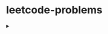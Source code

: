 # leetcode-problems

<details>
<summary></summary>
<ul>
<li> <a href="https://github.com/GouravSingh2580/leetcode-problems/tree/main/two-sum">Two Sum</a> </li>
<li> <a href="https://github.com/GouravSingh2580/leetcode-problems/tree/main/power-of-two">Power of Two</a> </li>
</ul>
</details>
